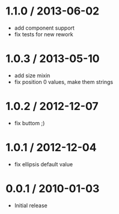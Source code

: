 
1.1.0 / 2013-06-02 
==================

  * add component support
  * fix tests for new rework

1.0.3 / 2013-05-10 
==================

  * add size mixin
  * fix position 0 values, make them strings

1.0.2 / 2012-12-07
==================

  * fix buttom ;)

1.0.1 / 2012-12-04
==================

  * fix ellipsis default value

0.0.1 / 2010-01-03
==================

  * Initial release
